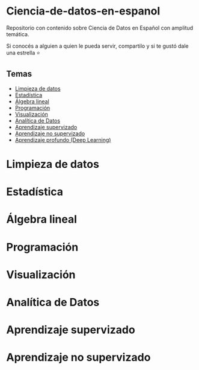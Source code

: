# Ciencia-de-datos-en-espanol 
Repositorio con contenido sobre Ciencia de Datos en Español con amplitud temática.

Si conocés a alguien a quien le pueda servir, compartilo y si te gustó dale una estrella :star:


## Temas
- [Limpieza de datos](#Limpieza-de-datos)
- [Estadística](#Estadistica)
- [Álgebra lineal](#Álgebra-lineal)
- [Programación](#Programacion)
- [Visualización](#Visualización)
- [Analítica de Datos](#Analítica-de-Datos)
- [Aprendizaje supervizado](#Aprendizaje-supervizado)
- [Aprendizaje no supervizado](#Aprendizaje-no-supervizado)
- [Aprendizaje profundo (Deep Learning)](#Aprendizaje-profundo-(Deep-Learning))


# Limpieza de datos

# Estadística

# Álgebra lineal

# Programación

# Visualización

# Analítica de Datos

# Aprendizaje supervizado

# Aprendizaje no supervizado
